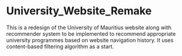 # University_Website_Remake
This is a redesign of the University of Mauritius website along with recommender system to be implemented to recommend appropriate university programmes based on website navigation history. It uses content-based filtering algorithm as a start.  

